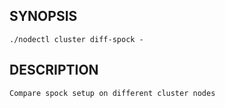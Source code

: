 ## SYNOPSIS
    ./nodectl cluster diff-spock -
 
## DESCRIPTION
    Compare spock setup on different cluster nodes
